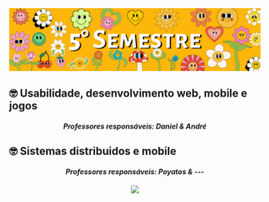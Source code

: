 <img src="https://github.com/S5-2024/.github/blob/main/profile/banners.png">


<h2> 🤓 Usabilidade, desenvolvimento web, mobile e jogos</h2>

 <h4 align="center"> <em> Professores responsáveis: Daniel & André </em></h4>



 


<h2> 🤓 Sistemas distribuidos e mobile </h2>
 <h4 align="center"> <em> Professores responsáveis: Poyatos &  --- </em></h4>





 <div align=center>

 <img src="https://static.wikia.nocookie.net/cuphead/images/8/88/CupheadAndMugmanTrailer.gif/revision/latest?cb=20180513234748">
 </div>
